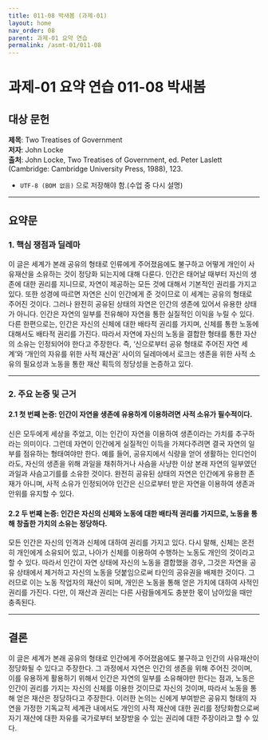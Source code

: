 ```yaml
---  
title: 011-08 박새봄 (과제-01)  
layout: home  
nav_order: 08  
parent: 과제-01 요약 연습  
permalink: /asmt-01/011-08  
---
```


# 과제-01 요약 연습 011-08 박새봄 

## 대상 문헌    
**제목**: Two Treatises of Government     
**저자**: John Locke  
**출처**: John Locke, Two Treatises of Government, ed. Peter Laslett (Cambridge: Cambridge University Press, 1988), 123.

- `UTF-8 (BOM 없음)` 으로 저장해야 함.(수업 중 다시 설명)

---

## 요약문  

### 1. 핵심 쟁점과 딜레마    
이 글은 세계가 본래 공유의 형태로 인류에게 주어졌음에도 불구하고 어떻게 개인이 사유재산을 소유하는 것이 정당화 되는지에 대해 다룬다. 인간은 태어날 때부터 자신의 생존에 대한 권리를 지니므로, 자연이 제공하는 모든 것에 대해서 기본적인 권리를 가지고 있다. 또한 성경에 따르면 자연은 신이 인간에게 준 것이므로 이 세계는 공유의 형태로 주어진 것이다. 그러나 완전히 공유된 상태의 자연은 인간의 생존에 있어서 유용한 상태가 아니다. 인간은 자연의 일부를 전유해야 자연을 통한 실질적인 이익을 누릴 수 있다. 다른 한편으로는, 인간은 자신의 신체에 대한 배타적 권리를 가지며, 신체를 통한 노동에 대해서도 배타적 권리를 가진다. 따라서 자연에 자신의 노동을 결합한 형태를 통한 자산의 소유는 인정되어야 한다고 주장한다. 즉, ‘신으로부터 공유 형태로 주어진 자연 세계’와 ‘개인의 자유를 위한 사적 재산권’ 사이의 딜레마에서 로크는 생존을 위한 사적 소유의 필요성과 노동을 통한 재산 획득의 정당성을 논증하고 있다.

---

### 2. 주요 논증 및 근거  

#### 2.1 첫 번째 논증: 인간이 자연을 생존에 유용하게 이용하려면 사적 소유가 필수적이다.    
신은 모두에게 세상을 주었고, 이는 인간이 자연을 이용하여 생존이라는 가치를 추구하라는 의미이다. 그런데 자연이 인간에게 실질적인 이득을 가져다주려면 결국 자연의 일부를 점유하는 형태여야만 한다. 예를 들어, 공유지에서 식량을 얻어 생활하는 인디언이라도, 자신의 생존을 위해 과일을 채취하거나 사슴을 사냥한 이상 본래 자연의 일부였던 과일과 사슴고기를를 소유한 것이다. 완전히 공유된 상태의 자연은 인간에게 유용한 존재가 아니며, 사적 소유가 인정되어야 인간은 신으로부터 받은 자연을 이용하여 생존과 안위를 유지할 수 있다.   
  

#### 2.2 두 번째 논증: 인간은 자신의 신체와 노동에 대한 배타적 권리를 가지므로, 노동을 통해 창출한 가치의 소유는 정당하다.    
모든 인간은 자신의 인격과 신체에 대하여 권리를 가지고 있다. 다시 말해, 신체는 온전히 개인에게 소유되어 있고, 나아가 신체를 이용하여 수행하는 노동도 개인의 것이라고 할 수 있다. 따라서 인간이 자연 상태에 자신의 노동을 결합했을 경우, 그것은 자연을 공유 상태에서 제거하고 자신의 노동을 덧붙임으로써 타인의 공유권을 배제한 것이다. 그러므로 이는 노동 작업자의 재산이 되며, 개인은 노동을 통해 얻은 가치에 대하여 사적인 권리를 가진다. 다만, 이 재산과 권리는 다른 사람들에게도 충분한 몫이 남아있을 때만 충족된다. 

---

## 결론    
이 글은 세계가 본래 공유의 형태로 인간에게 주어졌음에도 불구하고 인간의 사유재산이 정당화될 수 있다고 주장한다. 그 과정에서 자연은 인간의 생존을 위해 주어진 것이며, 이를 유용하게 활용하기 위해서 인간은 자연의 일부를 소유해야만 한다는 점과, 노동은 인간이 권리를 가지는 자신의 신체를 이용한 것이므로 자신의 것이며, 따라서 노동을 통해 얻은 재산은 정당하다고 주장한다. 이러한 논의는 신에게 부여받은 공유지 형태의 자연을 가정한 기독교적 세계관 내에서도 개인의 사적 재산에 대한 권리를 정당화함으로써 자기 재산에 대한 자유를 국가로부터 보장받을 수 있는 권리에 대한 주장이라고 할 수 있다. 

